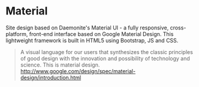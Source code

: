 # Material

Site design based on Daemonite's Material UI - a fully responsive, cross-platform, front-end interface based on Google Material Design. This lightweight framework is built in HTML5 using Bootstrap, JS and CSS.

> A visual language for our users that synthesizes the classic principles of good design with the innovation and possibility of technology and science. This is material design.
> http://www.google.com/design/spec/material-design/introduction.html
